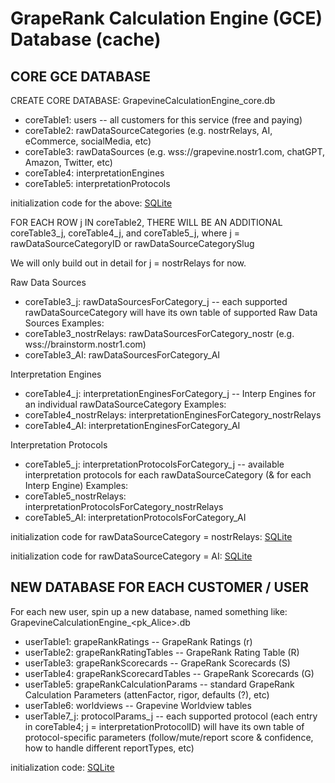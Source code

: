# GrapeRank Calculation Engine (GCE) Database (cache)

## CORE GCE DATABASE

CREATE CORE DATABASE: GrapevineCalculationEngine_core.db

- coreTable1: users -- all customers for this service (free and paying)
- coreTable2: rawDataSourceCategories (e.g. nostrRelays, AI, eCommerce, socialMedia, etc)
- coreTable3: rawDataSources (e.g. wss://grapevine.nostr1.com, chatGPT, Amazon, Twitter, etc)
- coreTable4: interpretationEngines
- coreTable5: interpretationProtocols

initialization code for the above: [SQLite](./init-calculation-engine-main-db.sql)

FOR EACH ROW j IN coreTable2, THERE WILL BE AN ADDITIONAL coreTable3_j, coreTable4_j, and coreTable5_j, where j = rawDataSourceCategoryID or rawDataSourceCategorySlug

We will only build out in detail for j = nostrRelays for now.

Raw Data Sources
- coreTable3_j: rawDataSourcesForCategory_j -- each supported rawDataSourceCategory will have its own table of supported Raw Data Sources
Examples:
- coreTable3_nostrRelays: rawDataSourcesForCategory_nostr (e.g. wss://brainstorm.nostr1.com)
- coreTable3_AI: rawDataSourcesForCategory_AI

Interpretation Engines
- coreTable4_j: interpretationEnginesForCategory_j -- Interp Engines for an individual rawDataSourceCategory
Examples:
- coreTable4_nostrRelays: interpretationEnginesForCategory_nostrRelays
- coreTable4_AI: interpretationEnginesForCategory_AI

Interpretation Protocols
- coreTable5_j: interpretationProtocolsForCategory_j -- available interpretation protocols for each rawDataSourceCategory (& for each Interp Engine)
Examples:
- coreTable5_nostrRelays: interpretationProtocolsForCategory_nostrRelays
- coreTable5_AI: interpretationProtocolsForCategory_AI

initialization code for rawDataSourceCategory = nostrRelays: [SQLite](./init-calculation-engine-main-db.sql)

initialization code for rawDataSourceCategory = AI: [SQLite](./init-calculation-engine-main-db.sql)

## NEW DATABASE FOR EACH CUSTOMER / USER

For each new user, spin up a new database, named something like: GrapevineCalculationEngine_<pk_Alice>.db

- userTable1: grapeRankRatings -- GrapeRank Ratings (r)
- userTable2: grapeRankRatingTables -- GrapeRank Rating Table (R)
- userTable3: grapeRankScorecards -- GrapeRank Scorecards (S) 
- userTable4: grapeRankScorecardTables -- GrapeRank Scorecards (G)
- userTable5: grapeRankCalculationParams -- standard GrapeRank Calculation Parameters (attenFactor, rigor, defaults (?), etc)
- userTable6: worldviews -- Grapevine Worldview tables
- userTable7_j: protocolParams_j -- each supported protocol (each entry in coreTable4; j = interpretationProtocolID) will have its own table of protocol-specific parameters (follow/mute/report score & confidence, how to handle different reportTypes, etc)

initialization code: [SQLite](./init-calculation-engine-single-user-db.sql)
